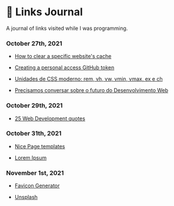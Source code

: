 # 📰 Links Journal 
 A journal of links visited while I was programming.

 ### October 27th, 2021

 - <a href="https://olhardigital.com.br/en/2021/04/14/dicas-e-tutoriais/como-limpar-o-cache-de-um-site-no-chrome-e-no-edge/">How to clear a specific website's cache</a>

 - <a href="https://docs.github.com/en/authentication/keeping-your-account-and-data-secure/creating-a-personal-access-token">Creating a personal access GitHub token</a>

 - <a href="https://desenvolvimentoparaweb.com/css/unidades-css-rem-vh-vw-vmin-vmax-ex-ch/">Unidades de CSS moderno: rem, vh, vw, vmin, vmax, ex e ch</a>

 - <a href="https://www.youtube.com/watch?v=OcGpWJ3WEh8">Precisamos conversar sobre o futuro do Desenvolvimento Web</a>

 ### October 29th, 2021

 - <a href="https://shourai.io/blog/2020/11/13/top-25-web-development-quotes-inspirational-and-motivational/">25 Web Development quotes</a>

 ### October 31th, 2021

 - <a href="https://nicepage.com/templates">Nice Page templates</a>

 - <a href="https://www.lipsum.com/">Lorem Ipsum</a>

  ### November 1st, 2021

 - <a href="https://www.favicon.cc/">Favicon Generator</a>

 - <a href="https://unsplash.com/">Unsplash</a>
